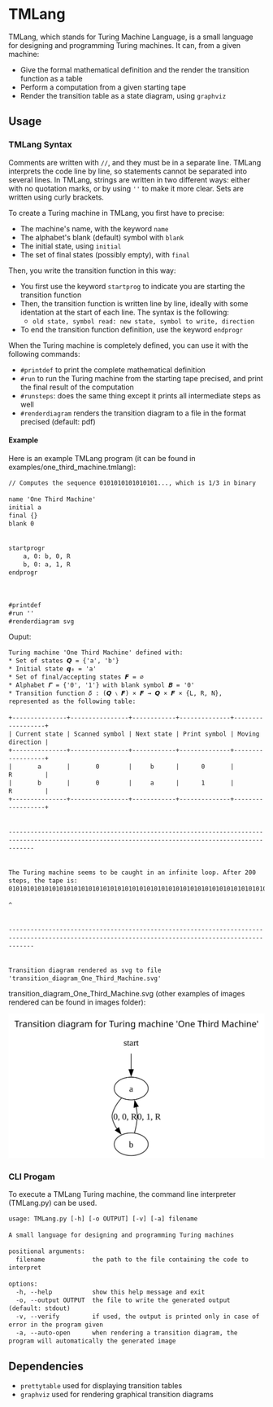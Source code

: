 # TMLang
TMLang, which stands for Turing Machine Language, is a small language for designing and programming Turing machines.
It can, from a given machine:
 - Give the formal mathematical definition and the render the transition function as a table
 - Perform a computation from a given starting tape
 - Render the transition table as a state diagram, using `graphviz`

## Usage

### TMLang Syntax

Comments are written with `//`, and they must be in a separate line.
TMLang interprets the code line by line, so statements cannot be separated into several lines.
In TMLang, strings are written in two different ways: either with no quotation marks, or by using `''` to make it more clear.
Sets are written using curly brackets.

To create a Turing machine in TMLang, you first have to precise:
 - The machine's name, with the keyword `name`
 - The alphabet's blank (default) symbol with `blank`
 - The initial state, using `initial`
 - The set of final states (possibly empty), with `final`

Then, you write the transition function in this way:
 - You first use the keyword `startprog` to indicate you are starting the transition function
 - Then, the transition function is written line by line, ideally with some identation at the start of each line. The syntax is the following:
    - `old state, symbol read: new state, symbol to write, direction`
 - To end the transition function definition, use the keyword `endprogr`

When the Turing machine is completely defined, you can use it with the following commands:
 - `#printdef` to print the complete mathematical definition
 - `#run` to run the Turing machine from the starting tape precised, and print the final result of the computation
 - `#runsteps`: does the same thing except it prints all intermediate steps as well
 - `#renderdiagram` renders the transition diagram to a file in the format precised (default: pdf)

#### Example

Here is an example TMLang program (it can be found in examples/one_third_machine.tmlang):

```
// Computes the sequence 0101010101010101..., which is 1/3 in binary

name 'One Third Machine'
initial a
final {}
blank 0


startprogr
    a, 0: b, 0, R
    b, 0: a, 1, R
endprogr



#printdef
#run ''
#renderdiagram svg
```

Ouput:

```
Turing machine 'One Third Machine' defined with:
* Set of states 𝙌 = {'a', 'b'}
* Initial state 𝙦₀ = 'a'
* Set of final/accepting states 𝙁 = ∅
* Alphabet 𝜞 = {'0', '1'} with blank symbol 𝑩 = '0'
* Transition function 𝛿 : (𝙌 ∖ 𝙁) × 𝙁 → 𝙌 × 𝙁 × {L, R, N}, represented as the following table:

+---------------+----------------+------------+--------------+------------------+
| Current state | Scanned symbol | Next state | Print symbol | Moving direction |
+---------------+----------------+------------+--------------+------------------+
|       a       |       0        |     b      |      0       |        R         |
|       b       |       0        |     a      |      1       |        R         |
+---------------+----------------+------------+--------------+------------------+


---------------------------------------------------------------------------------------------------------------------------------------------------


The Turing machine seems to be caught in an infinite loop. After 200 steps, the tape is:
0101010101010101010101010101010101010101010101010101010101010101010101010101010101010101010101010101010101010101010101010101010101010101010101010101010101010101010101010101010101010101010101010101010
                                                                                                                                                                                                      ^


---------------------------------------------------------------------------------------------------------------------------------------------------


Transition diagram rendered as svg to file 'transition_diagram_One_Third_Machine.svg'
```

transition_diagram_One_Third_Machine.svg (other examples of images rendered can be found in images folder):

![alt text](./images/transition_diagram_One_Third_Machine.svg)


### CLI Progam

To execute a TMLang Turing machine, the command line interpreter (TMLang.py) can be used.
```
usage: TMLang.py [-h] [-o OUTPUT] [-v] [-a] filename

A small language for designing and programming Turing machines

positional arguments:
  filename             the path to the file containing the code to interpret

options:
  -h, --help           show this help message and exit
  -o, --output OUTPUT  the file to write the generated output (default: stdout)
  -v, --verify         if used, the output is printed only in case of error in the program given
  -a, --auto-open      when rendering a transition diagram, the program will automatically the generated image
```


## Dependencies

 - `prettytable` used for displaying transition tables
 - `graphviz` used for rendering graphical transition diagrams
